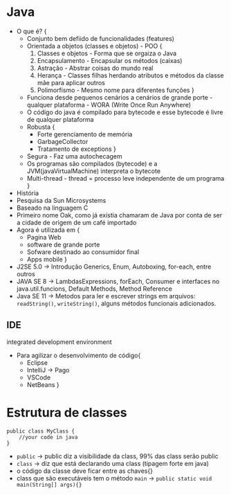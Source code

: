 # Java
* O que é?  {
    * Conjunto bem defiido de funcionalidades (features)
    * Orientada a objetos (classes e objetos) - POO {
        1. Classes e objetos - Forma que se orgaiza o Java
        2. Encapsulamento - Encapsular os métodos (caixas)
        3. Astração - Abstrar coisas do mundo real
        4. Herança - Classes filhas herdando atributos e métodos da classe mãe para aplicar outros
        5. Polimorfismo - Mesmo nome para diferentes funções
    }
    * Funciona desde pequenos cenários a cenários de grande porte - qualquer plataforma - WORA (Write Once Run Anywhere)
    * O código do java é compilado para bytecode e esse bytecode é livre de qualquer plataforma
    * Robusta {
        * Forte gerenciamento de memória
        * GarbageCollector
        * Tratamento de exceptions
    }
    * Segura - Faz uma autochecagem
    * Os programas são compilados (bytecode) e a JVM(javaVirtualMachine) interpreta o bytecote
    * Multi-thread - thread = processo leve independente de um programa
}
* História
* Pesquisa da Sun Microsystems
* Baseado na linguagem C
* Primeiro nome Oak, como já existia chamaram de Java por conta de ser a cidade de origem de um café importado
* Agora é utilizada em {
    * Pagina Web
    * software de grande porte
    * Sofware destinado ao consumidor final
    * Apps mobile
}
* J2SE 5.0 -> Introdução Generics, Enum, Autoboxing, for-each, entre outros
* JAVA SE 8 -> LambdasExpressions, forEach, Consumer e interfaces no java.util.funcions, Default Methods, Method Reference
* Java SE 11 -> Metodos para ler e escrever strings em arquivos: `readString()`, `writeString()`, alguns métodos funcionais adicionados.

## IDE
integrated development environment  
* Para agilizar o desenvolvimento de código{
    * Eclipse
    * IntelliJ -> Pago
    * VSCode
    * NetBeans
}

# Estrutura de classes
~~~
public class MyClass {
    //your code in java
}
~~~
* `public` -> public diz a visibilidade da class, 99% das class serão public
* `class` -> diz que está declarando uma class (tipagem forte em java)
* o código da classe deve ficar entre as chaves{}
* class que são executáveis tem o método `main` -> `public static void main(String[] args){}`
